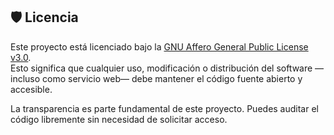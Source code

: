 ## 🛡️ Licencia

Este proyecto está licenciado bajo la [GNU Affero General Public License v3.0](https://www.gnu.org/licenses/agpl-3.0.html).  
Esto significa que cualquier uso, modificación o distribución del software —incluso como servicio web— debe mantener el código fuente abierto y accesible.

La transparencia es parte fundamental de este proyecto. Puedes auditar el código libremente sin necesidad de solicitar acceso.